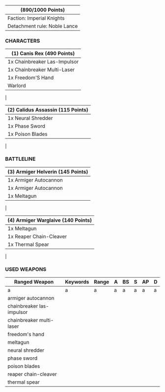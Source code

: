 # 
 (890/1000 Points) |
--- |
Faction: Imperial Knights |
Detachment rule: Noble Lance |

### CHARACTERS
        
(1) Canis Rex (490 Points) |
--- |
1x Chainbreaker Las-Impulsor |
1x Chainbreaker Multi-Laser |
1x Freedom'S Hand |
Warlord |
 |

(2) Calidus Assassin (115 Points) |
--- |
1x Neural Shredder |
1x Phase Sword |
1x Poison Blades |
 |


### BATTLELINE
        
(3) Armiger Helverin (145 Points) |
--- |
1x Armiger Autocannon |
1x Armiger Autocannon |
1x Meltagun |
 |

(4) Armiger Warglaive (140 Points) |
--- |
1x Meltagun |
1x Reaper Chain-Cleaver |
1x Thermal Spear |
 |


            
### USED WEAPONS

Ranged Weapon | Keywords | Range | A | BS | S | AP | D |
--- |--- |--- |--- |--- |--- |--- |--- |
a |a |a |a |a |a |a |a |
armiger autocannon |
chainbreaker las-impulsor |
chainbreaker multi-laser |
freedom's hand |
meltagun |
neural shredder |
phase sword |
poison blades |
reaper chain-cleaver |
thermal spear |
